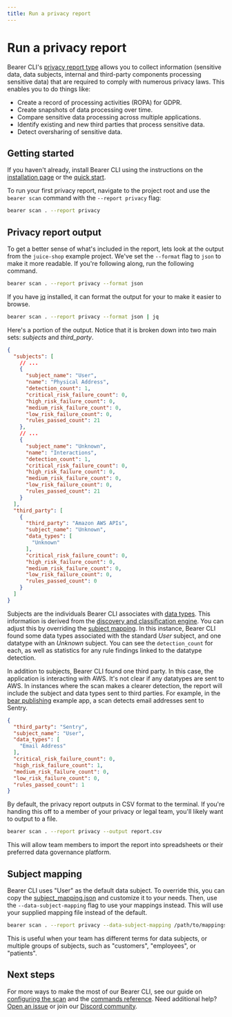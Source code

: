 ```yaml
---
title: Run a privacy report
---
```


# Run a privacy report

Bearer CLI's [privacy report type](/explanations/reports/#privacy-report) allows you to collect information (sensitive data, data subjects, internal and third-party components processing sensitive data) that are required to comply with numerous privacy laws. This enables you to do things like:

- Create a record of processing activities (ROPA) for GDPR.
- Create snapshots of data processing over time.
- Compare sensitive data processing across multiple applications.
- Identify existing and new third parties that process sensitive data.
- Detect oversharing of sensitive data.

## Getting started

If you haven't already, install Bearer CLI using the instructions on the [installation page](/reference/installation/) or the [quick start](/quickstart/). 

To run your first privacy report, navigate to the project root and use the `bearer scan` command with the `--report privacy` flag:

```bash
bearer scan . --report privacy
```

## Privacy report output

To get a better sense of what's included in the report, lets look at the output from the `juice-shop` example project. We've set the `--format` flag to `json` to make it more readable. If you're following along, run the following command.

```bash
bearer scan . --report privacy --format json
```

If you have [jq](https://stedolan.github.io/jq/) installed, it can format the output for your to make it easier to browse.

```bash
bearer scan . --report privacy --format json | jq
```

Here's a portion of the output. Notice that it is broken down into two main sets: *subjects* and *third_party*.

```json
{
  "subjects": [
    // ...
    {
      "subject_name": "User",
      "name": "Physical Address",
      "detection_count": 1,
      "critical_risk_failure_count": 0,
      "high_risk_failure_count": 0,
      "medium_risk_failure_count": 0,
      "low_risk_failure_count": 0,
      "rules_passed_count": 21
    },
    // ...
    {
      "subject_name": "Unknown",
      "name": "Interactions",
      "detection_count": 1,
      "critical_risk_failure_count": 0,
      "high_risk_failure_count": 0,
      "medium_risk_failure_count": 0,
      "low_risk_failure_count": 0,
      "rules_passed_count": 21
    }
  ],
  "third_party": [
    {
      "third_party": "Amazon AWS APIs",
      "subject_name": "Unknown",
      "data_types": [
        "Unknown"
      ],
      "critical_risk_failure_count": 0,
      "high_risk_failure_count": 0,
      "medium_risk_failure_count": 0,
      "low_risk_failure_count": 0,
      "rules_passed_count": 0
    }
  ]
}
```

Subjects are the individuals Bearer CLI associates with [data types](/reference/datatypes/). This information is derived from the [discovery and classification engine](/explanations/discovery-and-classification/). You can adjust this by overriding the [subject mapping](#subject-mapping). In this instance, Bearer CLI found some data types associated with the standard *User* subject, and one datatype with an *Unknown* subject. You can see the `detection_count` for each, as well as statistics for any rule findings linked to the datatype detection.

In addition to subjects, Bearer CLI found one third party. In this case, the application is interacting with AWS. It's not clear if any datatypes are sent to AWS. In instances where the scan makes a clearer detection, the report will include the subject and data types sent to third parties. For example, in the [bear publishing](https://github.com/Bearer/bear-publishing) example app, a scan detects email addresses sent to Sentry.

```json
{
  "third_party": "Sentry",
  "subject_name": "User",
  "data_types": [
    "Email Address"
  ],
  "critical_risk_failure_count": 0,
  "high_risk_failure_count": 1,
  "medium_risk_failure_count": 0,
  "low_risk_failure_count": 0,
  "rules_passed_count": 1
}
```

By default, the privacy report outputs in CSV format to the terminal. If you're handing this off to a member of your privacy or legal team, you'll likely want to output to a file.

```bash
bearer scan . --report privacy --output report.csv
```

This will allow team members to import the report into spreadsheets or their preferred data governance platform.

## Subject mapping

Bearer CLI uses "User" as the default data subject. To override this, you can copy the [subject_mapping.json](https://github.com/bearer/bearer/blob/main/pkg/classification/db/subject_mapping.json) and customize it to your needs. Then, use the `--data-subject-mapping` flag to use your mappings instead. This will use your supplied mapping file instead of the default.

```bash
bearer scan . --report privacy --data-subject-mapping /path/to/mappings.json
```

This is useful when your team has different terms for data subjects, or multiple groups of subjects, such as "customers", "employees", or "patients".

## Next steps

For more ways to make the most of our Bearer CLI, see our guide on [configuring the scan](/guides/configure-scan/) and the [commands reference](/reference/commands/). Need additional help? [Open an issue]({{meta.links.issues}}) or join our [Discord community]({{meta.links.discord}}).